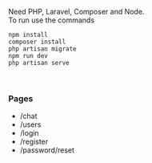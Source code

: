 Need PHP, Laravel, Composer and Node.
<br> To run use the commands </br>
```
npm install
composer install
php artisan migrate
npm run dev
php artisan serve 

```
<br>
<h3> Pages </h3>
<ul>
  <li> /chat </li>
  <li> /users </li> 
  <li> /login </li> 
  <li> /register </li> 
  <li> /password/reset </li> 
<!--   <li> /game </li>    -->
</ul>
